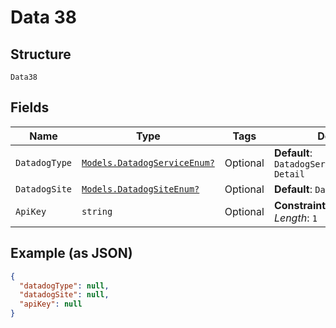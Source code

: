 
# Data 38

## Structure

`Data38`

## Fields

| Name | Type | Tags | Description |
|  --- | --- | --- | --- |
| `DatadogType` | [`Models.DatadogServiceEnum?`](../../doc/models/datadog-service-enum.md) | Optional | **Default**: `DatadogServiceEnum.Enum_Logs Detail` |
| `DatadogSite` | [`Models.DatadogSiteEnum?`](../../doc/models/datadog-site-enum.md) | Optional | **Default**: `DatadogSiteEnum.com` |
| `ApiKey` | `string` | Optional | **Constraints**: *Minimum Length*: `1` |

## Example (as JSON)

```json
{
  "datadogType": null,
  "datadogSite": null,
  "apiKey": null
}
```

